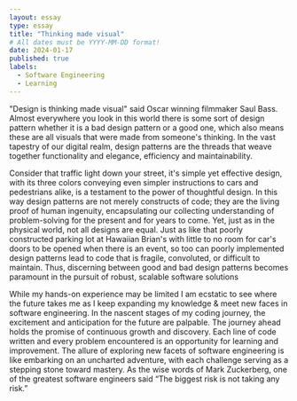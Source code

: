 ```yaml
---
layout: essay
type: essay
title: "Thinking made visual"
# All dates must be YYYY-MM-DD format!
date: 2024-01-17
published: true
labels:
  - Software Engineering
  - Learning
---
```


<p>"Design is thinking made visual" said Oscar winning filmmaker Saul Bass. Almost everywhere you look in this world there is some sort of design pattern whether it is a bad design pattern or a good one, which also means these are all visuals that were made from someone's thinking. In the vast tapestry of our digital realm, design patterns are the threads that weave together functionality and elegance, efficiency and maintainability. </p>

<p>Consider that traffic light down your street, it's simple yet effective design, with its three colors conveying even simpler instructions to cars and pedestrians alike, is a testament to the power of thoughtful design. In this way design patterns are not merely constructs of code; they are the living proof of human ingenuity, encapsulating our collecting understanding of problem-solving for the present and for years to come. Yet, just as in the physical world, not all designs are equal. Just as like that poorly constructed parking lot at Hawaiian Brian's with little to no room for car's doors to be opened when there is an event, so too can poorly implemented design patterns lead to code that is fragile, convoluted, or difficult to maintain. Thus, discerning between good and bad design patterns becomes paramount in the pursuit of robust, scalable software solutions</p>

<p>While my hands-on experience may be limited I am ecstatic to see where the future takes me as I keep expanding my knowledge & meet new faces in software engineering. In the nascent stages of my coding journey, the excitement and anticipation for the future are palpable. 
The journey ahead holds the promise of continuous growth and discovery. Each line of code written and every problem encountered is an opportunity for learning and improvement. The allure of exploring new facets of software engineering is like embarking on an uncharted adventure, with each challenge serving as a stepping stone toward mastery. As the wise words of Mark Zuckerberg, one of the greatest software engineers said “The biggest risk is not taking any risk.”</p>
